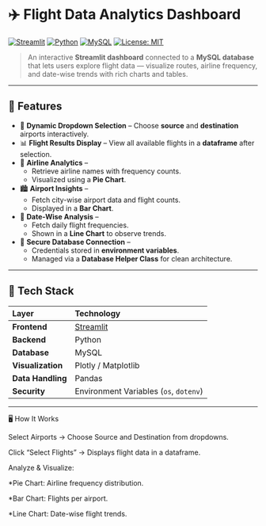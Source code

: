 # ✈️ Flight Data Analytics Dashboard  

[![Streamlit](https://img.shields.io/badge/Made%20with-Streamlit-FF4B4B?logo=streamlit)](https://streamlit.io/)
[![Python](https://img.shields.io/badge/Built%20with-Python-3776AB?logo=python&logoColor=white)](https://www.python.org/)
[![MySQL](https://img.shields.io/badge/Database-MySQL-4479A1?logo=mysql&logoColor=white)](https://www.mysql.com/)
[![License: MIT](https://img.shields.io/badge/License-MIT-green.svg)](LICENSE)

> An interactive **Streamlit dashboard** connected to a **MySQL database** that lets users explore flight data — visualize routes, airline frequency, and date-wise trends with rich charts and tables.  

---

## 🚀 Features  

- 🧭 **Dynamic Dropdown Selection** – Choose **source** and **destination** airports interactively.  
- 📊 **Flight Results Display** – View all available flights in a **dataframe** after selection.  
- 🛫 **Airline Analytics** –  
  - Retrieve airline names with frequency counts.  
  - Visualized using a **Pie Chart**.  
- 🏙️ **Airport Insights** –  
  - Fetch city-wise airport data and flight counts.  
  - Displayed in a **Bar Chart**.  
- 📅 **Date-Wise Analysis** –  
  - Fetch daily flight frequencies.  
  - Shown in a **Line Chart** to observe trends.  
- 🔐 **Secure Database Connection** –  
  - Credentials stored in **environment variables**.  
  - Managed via a **Database Helper Class** for clean architecture.  

---

## 🧠 Tech Stack  

| Layer | Technology |
|:------|:------------|
| **Frontend** | [Streamlit](https://streamlit.io/) |
| **Backend** | Python |
| **Database** | MySQL |
| **Visualization** | Plotly / Matplotlib |
| **Data Handling** | Pandas |
| **Security** | Environment Variables (`os`, `dotenv`) |

---

🖥️ How It Works

Select Airports → Choose Source and Destination from dropdowns.

Click “Select Flights” → Displays flight data in a dataframe.

Analyze & Visualize:

  *Pie Chart: Airline frequency distribution.

  *Bar Chart: Flights per airport.

  *Line Chart: Date-wise flight trends.
